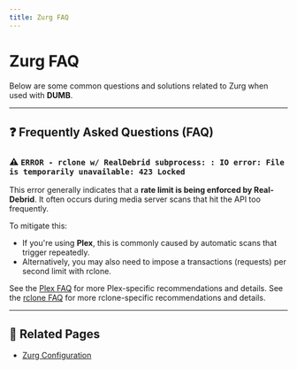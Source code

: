 ```yaml
---
title: Zurg FAQ
---
```


# Zurg FAQ

Below are some common questions and solutions related to Zurg when used with **DUMB**.

---

## ❓ Frequently Asked Questions (FAQ)

### ⚠️ `ERROR - rclone w/ RealDebrid subprocess: : IO error: File is temporarily unavailable: 423 Locked`
This error generally indicates that a **rate limit is being enforced by Real-Debrid**. It often occurs during media server scans that hit the API too frequently.

To mitigate this:
- If you're using **Plex**, this is commonly caused by automatic scans that trigger repeatedly.
- Alternatively, you may also need to impose a transactions (requests) per second limit with rclone.

See the [Plex FAQ](../faq/plex.md/#-recommended-library-settings) for more Plex-specific recommendations and details.
See the [rclone FAQ](../faq/rclone.md#i-think-i-might-be-rate-limited-by-the-debrid-service---seeing-423-errors) for more rclone-specific recommendations and details.

---

## 📎 Related Pages
- [Zurg Configuration](../services/dependent/zurg.md)